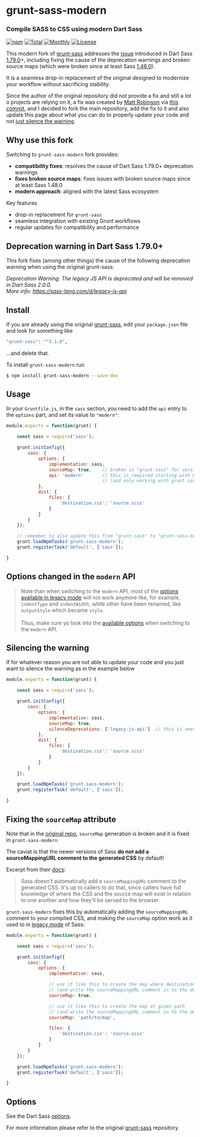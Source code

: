 # grunt-sass-modern

### Compile SASS to CSS using modern Dart Sass

[![npm](https://img.shields.io/npm/v/grunt-sass-modern.svg)](https://www.npmjs.com/package/grunt-sass-modern) [![Total](https://img.shields.io/npm/dt/grunt-sass-modern.svg)](https://www.npmjs.com/package/grunt-sass-modern) [![Monthly](https://img.shields.io/npm/dm/grunt-sass-modern.svg)](https://www.npmjs.com/package/grunt-sass-modern) [![License](https://img.shields.io/npm/l/grunt-sass-modern.svg)](https://github.com/stefangabos/grunt-sass-modern/blob/master/LICENSE.md)

This modern fork of [grunt-sass](https://github.com/sindresorhus/grunt-sass) addresses the [issue](https://github.com/sindresorhus/grunt-sass/issues/311) introduced in Dart Sass [1.79.0](https://github.com/sass/dart-sass/releases/tag/1.79.0)+, including fixing the cause of the deprecation warnings and broken source maps (which were broken since at least Sass [1.48.0](https://github.com/sass/dart-sass/releases/tag/1.48.0)).

It is a seamless drop-in replacement of the original designed to modernize your workflow without sacrificing stability.

Since the author of the original repository did not provide a fix and still a lot o projects are relying on it, a fix was created by [Matt Robinson](https://github.com/mattyrob) via [this commit](https://github.com/mattyrob/grunt-sass/commit/f6c3e356f70ce4a246bb5df250b0b7a1b7418ca9), and I decided to fork the main repository, add the fix to it and also update this page about what you can do to properly update your code and not [just silence the warning](https://sass-lang.com/documentation/breaking-changes/legacy-js-api/#silencing-warnings).


## Why use this fork

Switching to `grunt-sass-modern` fork provides:

- **compatibility fixes**: resolves the cause of Dart Sass 1.79.0+ deprecation warnings
- **fixes broken source maps**: fixes issues with broken source maps since at least Sass 1.48.0
- **modern approach**: aligned with the latest Sass ecosystem

Key features

- drop-in replacement for `grunt-sass`
- seamless integration with existing Grunt workflows
- regular updates for compatibility and performance

## Deprecation warning in Dart Sass 1.79.0+

This fork fixes (among other things) the cause of the following deprecation warning when using the original grunt-sass:

_Deprecation Warning: The legacy JS API is deprecated and will be removed in Dart Sass 2.0.0._<br>
_More info: https://sass-lang.com/d/legacy-js-api_

## Install

If you are already using the original [grunt-sass](https://github.com/sindresorhus/grunt-sass), edit your `package.json` file and look for something like

```bash
"grunt-sass": "^3.1.0",
```
...and delete that.

To install `grunt-sass-modern` run

```bash
$ npm install grunt-sass-modern --save-dev
```

## Usage

In your `Gruntfile.js`, in the `sass` section, you need to add the `api` entry to the `options` part, and set its value to `"modern"`:

```js
module.exports = function(grunt) {

    const sass = require('sass');

    grunt.initConfig({
        sass: {
            options: {
                implementation: sass,
                sourceMap: true,    // broken in "grunt-sass" for versions of SASS newer than 1.48.0
                api: 'modern'       // this is required starting with Dart-Sass 1.79.0
                                    // (and only working with grunt-sass-modern)
            },
            dist: {
                files: {
                    'destination.css': 'source.scss'
                }
            }
        }
    });

    // remember to also update this from "grunt-sass" to "grunt-sass-modern"!
    grunt.loadNpmTasks('grunt-sass-modern');
    grunt.registerTask('default', ['sass']);

}
```

## Options changed in the `modern` API

> Note than when switching to the `modern` API, most of the [options available in legacy mode](https://sass-lang.com/documentation/js-api/interfaces/legacysharedoptions/) will not work anymore like, for example, `indentType` and `indentWidth`, while other have been renamed, like `outputStyle` which became `style`.<br><br>
> Thus, make sure yo look into the [available options](https://sass-lang.com/documentation/js-api/interfaces/options/) when switching to the `modern` API.

## Silencing the warning

If for whatever reason you are not able to update your code and you just want to silence the warning as in the example below

```js
module.exports = function(grunt) {

    const sass = require('sass');

    grunt.initConfig({
        sass: {
            options: {
                implementation: sass,
                sourceMap: true,
                silenceDeprecations: ['legacy-js-api']	// this is needed in order to silence the deprecation warning
            },
            dist: {
                files: {
                    'destination.css': 'source.scss'
                }
            }
        }
    });

    grunt.loadNpmTasks('grunt-sass-modern');
    grunt.registerTask('default', ['sass']);

}
```

## Fixing the `sourceMap` attribute

Note that in the [original repo](https://github.com/sindresorhus/grunt-sass), `sourceMap` generation is broken and it is fixed in `grunt-sass-modern`.

The caviat is that the newer versions of Sass **do not add a sourceMappingURL comment to the generated CSS** by default!

Excerpt from their [docs](https://sass-lang.com/documentation/js-api/interfaces/options/#sourceMap):

> Sass doesn't automatically add a `sourceMappingURL` comment to the generated CSS. It's up to callers to do that, since callers have full knowledge of where the CSS and the source map will exist in relation to one another and how they'll be served to the browser.

`grunt-sass-modern` fixes this by automatically adding the `sourceMappingURL` comment to your compiled CSS, and making the `sourceMap` option work as it used to in [legacy mode](https://sass-lang.com/documentation/js-api/interfaces/legacysharedoptions/#sourceMap) of Sass:

```js
module.exports = function(grunt) {

    const sass = require('sass');

    grunt.initConfig({
        sass: {
            options: {
                implementation: sass,

                // use it like this to create the map where destination.css resides
                // (and write the sourceMappingURL comment in to the destination.css)
                sourceMap: true,

                // use it like this to create the map at given path
                // (and write the sourceMappingURL comment in to the destination.css)
                sourceMap: 'path/to/map',

                files: {
                    'destination.css': 'source.scss'
                }
            }
        }
    });

    grunt.loadNpmTasks('grunt-sass-modern');
    grunt.registerTask('default', ['sass']);

}
```

## Options

See the Dart Sass [options](https://sass-lang.com/documentation/js-api/interfaces/options/).

For more information please refer to the original [grunt-sass](https://github.com/sindresorhus/grunt-sass) repository.
